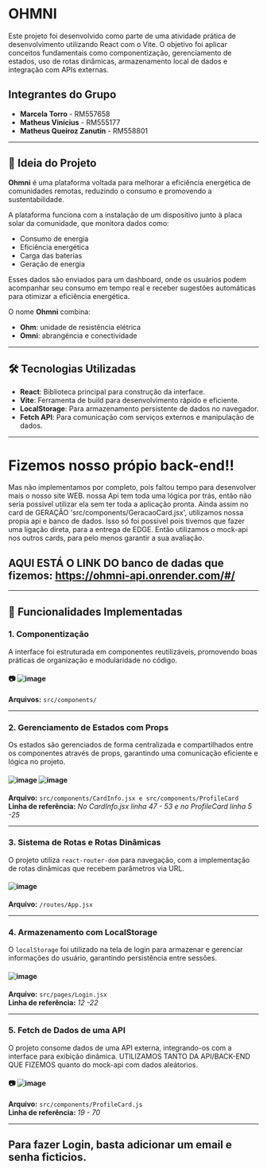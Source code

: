 # OHMNI

Este projeto foi desenvolvido como parte de uma atividade prática de desenvolvimento utilizando React com o Vite. O objetivo foi aplicar conceitos fundamentais como componentização, gerenciamento de estados, uso de rotas dinâmicas, armazenamento local de dados e integração com APIs externas.

## Integrantes do Grupo  
- **Marcela Torro** - RM557658  
- **Matheus Vinícius** - RM555177  
- **Matheus Queiroz Zanutin** - RM558801  

---

## 🌟 Ideia do Projeto  

**Ohmni** é uma plataforma voltada para melhorar a eficiência energética de comunidades remotas, reduzindo o consumo e promovendo a sustentabilidade.  

A plataforma funciona com a instalação de um dispositivo junto à placa solar da comunidade, que monitora dados como:  
- Consumo de energia  
- Eficiência energética  
- Carga das baterias  
- Geração de energia  

Esses dados são enviados para um dashboard, onde os usuários podem acompanhar seu consumo em tempo real e receber sugestões automáticas para otimizar a eficiência energética.  

O nome **Ohmni** combina:  
- **Ohm**: unidade de resistência elétrica  
- **Omni**: abrangência e conectividade  

---

## 🛠️ Tecnologias Utilizadas  
- **React**: Biblioteca principal para construção da interface.  
- **Vite**: Ferramenta de build para desenvolvimento rápido e eficiente.  
- **LocalStorage**: Para armazenamento persistente de dados no navegador.  
- **Fetch API**: Para comunicação com serviços externos e manipulação de dados.  

---
# Fizemos nosso própio back-end!!
Mas não implementamos por completo, pois faltou tempo para desenvolver mais o nosso site WEB. nossa Api tem toda uma lógica por trás, então não seria possivel utilizar ela sem ter toda a aplicação pronta.
Ainda assim no card de GERAÇÃO 'src/components/GeracaoCard.jsx', utilizamos nossa propia api e banco de dados. Isso só foi possivel pois tivemos que fazer uma ligação direta, para a entrega de EDGE.
Então utilizamos o mock-api nos outros cards, para pelo menos garantir a sua avaliação.

## AQUI ESTÁ O LINK DO banco de dadas que fizemos: https://ohmni-api.onrender.com/#/

---

## 📂 Funcionalidades Implementadas  

### **1. Componentização**  
A interface foi estruturada em componentes reutilizáveis, promovendo boas práticas de organização e modularidade no código.  

#### 📷 ![image](https://github.com/user-attachments/assets/09d7ccd7-18c4-41de-a52d-85718d4c581a)
  
**Arquivos:** `src/components/`   

---

### **2. Gerenciamento de Estados com Props**  
Os estados são gerenciados de forma centralizada e compartilhados entre os componentes através de props, garantindo uma comunicação eficiente e lógica no projeto.  

#### ![image](https://github.com/user-attachments/assets/125fa6f9-6b84-4d8b-9347-7cea723ed970) ![image](https://github.com/user-attachments/assets/d0623031-7abd-4b15-bab9-5716bfbbe3e0)


**Arquivo:** `src/components/CardInfo.jsx e src/components/ProfileCard`  
**Linha de referência:** *No CardInfo.jsx linha 47 - 53 e no ProfileCard linha 5 -25*  

---

### **3. Sistema de Rotas e Rotas Dinâmicas**  
O projeto utiliza `react-router-dom` para navegação, com a implementação de rotas dinâmicas que recebem parâmetros via URL.  

#### ![image](https://github.com/user-attachments/assets/912fc0ad-28b8-4ea3-8d3d-053e1173b78f)

**Arquivo:** `/routes/App.jsx`  

---

### **4. Armazenamento com LocalStorage**  
O `localStorage` foi utilizado na tela de login para armazenar e gerenciar informações do usuário, garantindo persistência entre sessões.  

#### ![image](https://github.com/user-attachments/assets/ee593bb1-f020-413e-ab0f-cd366a068459)

**Arquivo:** `src/pages/Login.jsx`  
**Linha de referência:** *12 -22*  

---

### **5. Fetch de Dados de uma API**  
O projeto consome dados de uma API externa, integrando-os com a interface para exibição dinâmica. UTILIZAMOS TANTO DA API/BACK-END QUE FIZEMOS quanto do mock-api com dados aleátorios. 

#### 📷 ![image](https://github.com/user-attachments/assets/67f17083-570c-4cc0-8bb1-e0f889241f7d)
 
**Arquivo:** `src/components/ProfileCard.js`  
**Linha de referência:** *19 - 70* 

---
## Para fazer Login, basta adicionar um email e senha ficticios.
